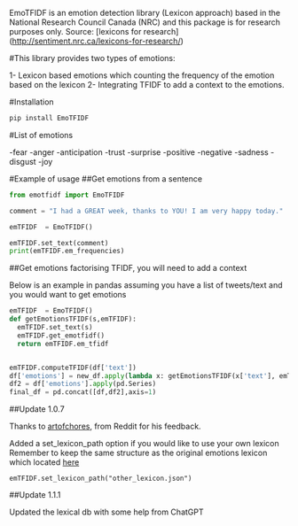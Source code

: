 EmoTFIDF is an emotion detection library (Lexicon approach) based in the National Research Council Canada (NRC) and this package is for research purposes only. Source: [lexicons for research] (http://sentiment.nrc.ca/lexicons-for-research/)


#This library provides two types of emotions:

1- Lexicon based emotions which counting the frequency of the emotion based on the lexicon
2- Integrating TFIDF to add a context to the emotions.

#Installation


```python
pip install EmoTFIDF
```

#List of emotions

-fear
-anger
-anticipation
-trust
-surprise
-positive
-negative
-sadness
-disgust
-joy


#Example of usage
##Get emotions from a sentence

```python
from emotfidf import EmoTFIDF

comment = "I had a GREAT week, thanks to YOU! I am very happy today."

emTFIDF  = EmoTFIDF()

emTFIDF.set_text(comment)
print(emTFIDF.em_frequencies)
```


##Get emotions factorising TFIDF, you will need to add a context

Below is an example in pandas assuming you have a list of tweets/text and you would want to get emotions


```python
emTFIDF  = EmoTFIDF()
def getEmotionsTFIDF(s,emTFIDF):
  emTFIDF.set_text(s)
  emTFIDF.get_emotfidf()
  return emTFIDF.em_tfidf


emTFIDF.computeTFIDF(df['text'])
df['emotions'] = new_df.apply(lambda x: getEmotionsTFIDF(x['text'], emTFIDF), axis=1)#em_tfidf
df2 = df['emotions'].apply(pd.Series)
final_df = pd.concat([df,df2],axis=1)
```

##Update 1.0.7

Thanks to [artofchores](https://www.reddit.com/user/artofchores/), from Reddit for his feedback.


Added a set_lexicon_path option if you would like to use your own lexicon
Remember to keep the same structure as the original emotions lexicon which located [here](https://raw.githubusercontent.com/mmsa/EmoTFIDF/main/emotions_lex.json)
```
emTFIDF.set_lexicon_path("other_lexicon.json")
```

##Update 1.1.1

Updated the lexical db with some help from ChatGPT
